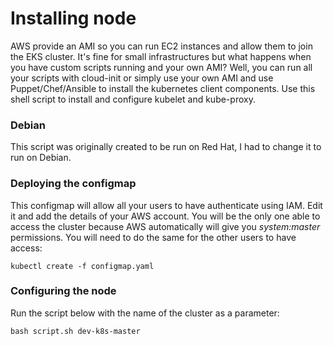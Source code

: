 # Installing node

AWS provide an AMI so you can run EC2 instances and allow them to join the EKS cluster. It's fine for small infrastructures but what happens when you have custom scripts running and your own AMI? Well, you can run all your scripts with cloud-init or simply use your own AMI and use Puppet/Chef/Ansible to install the kubernetes client components. Use this shell script to install and configure kubelet and kube-proxy.

### Debian

This script was originally created to be run on Red Hat, I had to change it to run on Debian.

### Deploying the configmap

This configmap will allow all your users to have authenticate using IAM. Edit it and add the details of your AWS account. You will be the only one able to access the cluster because AWS automatically will give you *system:master* permissions. You will need to do the same for the other users to have access:
```
kubectl create -f configmap.yaml
```

### Configuring the node

Run the script below with the name of the cluster as a parameter:

```
bash script.sh dev-k8s-master
```
